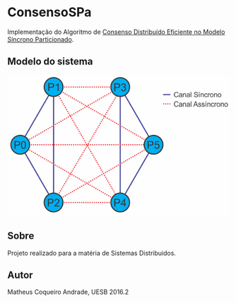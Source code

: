 # ConsensoSPa

Implementação do Algoritmo de [Consenso Distribuído Eficiente no Modelo Síncrono Particionado](http://www.lasid.ufba.br/publicacoes/artigos/Um+Algoritmo+Eficiente+de+Consenso+Distribuído+para+o+Modelo+Síncrono+Particionado.pdf). 

## Modelo do sistema
![alt tag](https://raw.githubusercontent.com/mastercoks/ConsensoSPa/master/resources/modelo_sistema.png)

## Sobre
Projeto realizado para a matéria de Sistemas Distribuidos.

## Autor
Matheus Coqueiro Andrade, UESB 2016.2
